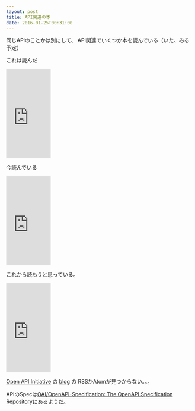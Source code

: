 ```yaml
---
layout: post
title: API関連の本
date: 2016-01-25T00:31:00
---
```


同じAPIのことかは別にして、
API関連でいくつか本を読んでいる（いた、みる予定）

これは読んだ

<iframe src="http://rcm-fe.amazon-adsystem.com/e/cm?t=mi3000-22&o=9&p=8&l=as1&asins=4873116864&ref=tf_til&fc1=000000&IS2=1&lt1=_blank&m=amazon&lc1=0000FF&bc1=000000&bg1=FFFFFF&f=ifr" style="width:120px;height:240px;" scrolling="no" marginwidth="0" marginheight="0" frameborder="0"></iframe>

今読んでいる

<iframe src="http://rcm-fe.amazon-adsystem.com/e/cm?t=mi3000-22&o=9&p=8&l=as1&asins=484433591X&ref=tf_til&fc1=000000&IS2=1&lt1=_blank&m=amazon&lc1=0000FF&bc1=000000&bg1=FFFFFF&f=ifr" style="width:120px;height:240px;" scrolling="no" marginwidth="0" marginheight="0" frameborder="0"></iframe>

これから読もうと思っている。

<iframe src="http://rcm-fe.amazon-adsystem.com/e/cm?t=mi3000-22&o=9&p=8&l=as1&asins=4774178020&ref=tf_til&fc1=000000&IS2=1&lt1=_blank&m=amazon&lc1=0000FF&bc1=000000&bg1=FFFFFF&f=ifr" style="width:120px;height:240px;" scrolling="no" marginwidth="0" marginheight="0" frameborder="0"></iframe>


[Open API Initiative](https://openapis.org/ "Home | Open API Initiative") の [blog](https://openapis.org/news-faq/blog "Open API Initiative") の RSSかAtomが見つからない。。。

APIのSpecは[OAI/OpenAPI-Specification: The OpenAPI Specification Repository](https://github.com/OAI/OpenAPI-Specification "OAI/OpenAPI-Specification: The OpenAPI Specification Repository")にあるようだ。

